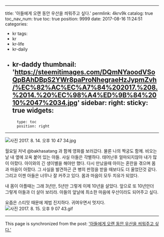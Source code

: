 
---
title: '아들에게 오랜 동안 우산을 씌워주고 싶다.'
permlink: 4krv9k
catalog: true
toc_nav_num: true
toc: true
position: 9999
date: 2017-08-16 11:24:51
categories:
- kr
tags:
- kr
- kr-life
- kr-daily
- kr-daddy
thumbnail: 'https://steemitimages.com/DQmNYaoodVSoQpBAhDBpS2YWr8paProNhegraeHzJypmZvh/%EC%82%AC%EC%A7%84%202017.%208.%2014.%20%EC%98%A4%ED%9B%84%2010%2047%2034.jpg'
sidebar:
    right:
        sticky: true
widgets:
    -
        type: toc
        position: right
---


![사진 2017. 8. 14. 오후 10 47 34.jpg](https://steemitimages.com/DQmNYaoodVSoQpBAhDBpS2YWr8paProNhegraeHzJypmZvh/%EC%82%AC%EC%A7%84%202017.%208.%2014.%20%EC%98%A4%ED%9B%84%2010%2047%2034.jpg)

월요일 저녁 @bakhasatang 과 함께 영화를 보러갔다. 물론 나의 짝궁도 함께. 비오는 날 내 옆에 꼬옥 붙어 있는 아들.
사실 아들은 각별하다. 태어난후 얼마되지않아 내가 많이 아팠다. 아이와의 긴 생이별을 해야만 했다. 다시 만났을때 아이는 혼란을 겪으며 몸과 마음이 아팠다. 그 사실을 발견하곤 큰 병의 판정을 받을 때보다도 더 울었던것 같다. 그리고 이젠 아들은 너무나 잘 커주고 있다. 몸과 마음이 모두 치유가 되었다. 

내 몸이 아플때는 그래 3년만, 5년만 그렇게 이제 10년을 살았다. 앞으로 또 10년만더 그렇게 아들과 더 살아 보리라. 아들의 앞날에 최소한 마음에 우산이라도 되어주고 싶다. 

요즘은 스티밋 때문에 제법 진지하다.  귀여우면서 멋지다. ![사진 2017. 8. 15. 오후 9 07 43.gif](https://steemitimages.com/DQmZRUa8TLK7GMZwK7NRL9eWY1K2FYWkymrigRRrH5KGTVh/%EC%82%AC%EC%A7%84%202017.%208.%2015.%20%EC%98%A4%ED%9B%84%209%2007%2043.gif)

- - -

This page is synchronized from the post: ['아들에게 오랜 동안 우산을 씌워주고 싶다.'](https://steemit.com/@kingbit/4krv9k)
